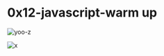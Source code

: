 # 0x12-javascript-warm up

![yoo-z](https://s3.amazonaws.com/intranet-projects-files/holbertonschool-higher-level_programming+/303/Javascript-535.png.jpeg)

![x](src="https://s3.amazonaws.com/alx-intranet.hbtn.io/uploads/medias/2020/9/4ae30fb44f708dbb3abc211b784db614e615ca21.gif?X-Amz-Algorithm=AWS4-HMAC-SHA256&X-Amz-Credential=AKIARDDGGGOUSBVO6H7D%2F20240609%2Fus-east-1%2Fs3%2Faws4_request&X-Amz-Date=20240609T160109Z&X-Amz-Expires=86400&X-Amz-SignedHeaders=host&X-Amz-Signature=7a394db28f3f43a315bf918eec601349e15b28912767f1c6d49d13e279248f75")
